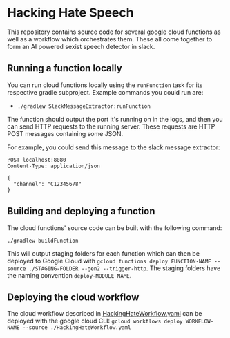 # Hacking Hate Speech

This repository contains source code for several google cloud functions as well as a workflow which orchestrates them. These
all come together to form an AI powered sexist speech detector in slack.

## Running a function locally

You can run cloud functions locally using the `runFunction` task for its respective gradle subproject. Example commands
you could run are:

 - `./gradlew SlackMessageExtractor:runFunction`

The function should output the port it's running on in the logs, and then you can send HTTP requests to the running server.
These requests are HTTP POST messages containing some JSON.

For example, you could send this message to the slack message extractor:

```http request
POST localhost:8080
Content-Type: application/json

{
  "channel": "C12345678"
}
```

## Building and deploying a function

The cloud functions' source code can be built with the following command:

```shell
./gradlew buildFunction
```

This will output staging folders for each function which can then be deployed to Google Cloud with 
`gcloud functions deploy FUNCTION-NAME --source ./STAGING-FOLDER --gen2 --trigger-http`. The staging folders
have the naming convention `deploy-MODULE_NAME`.

## Deploying the cloud workflow

The cloud workflow described in [HackingHateWorkflow.yaml](./HackingHateWorkflow.yaml) can be deployed with the
google cloud CLI: `gcloud workflows deploy WORKFLOW-NAME --source ./HackingHateWorkflow.yaml`